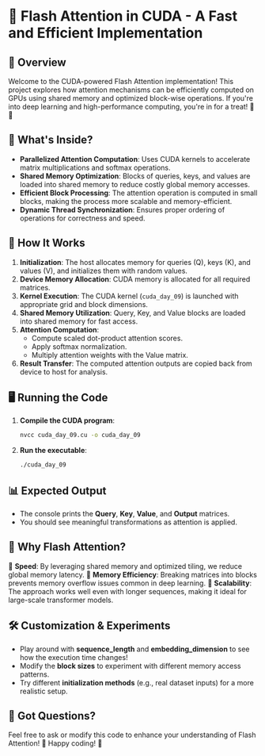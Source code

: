 # 🚀 Flash Attention in CUDA - A Fast and Efficient Implementation

## 🌟 Overview

Welcome to the CUDA-powered Flash Attention implementation! This project explores how attention mechanisms can be efficiently computed on GPUs using shared memory and optimized block-wise operations. If you're into deep learning and high-performance computing, you're in for a treat! 🍕🔥

## 📌 What's Inside?

- **Parallelized Attention Computation**: Uses CUDA kernels to accelerate matrix multiplications and softmax operations.
- **Shared Memory Optimization**: Blocks of queries, keys, and values are loaded into shared memory to reduce costly global memory accesses.
- **Efficient Block Processing**: The attention operation is computed in small blocks, making the process more scalable and memory-efficient.
- **Dynamic Thread Synchronization**: Ensures proper ordering of operations for correctness and speed.

## 📜 How It Works

1. **Initialization**: The host allocates memory for queries (Q), keys (K), and values (V), and initializes them with random values.
2. **Device Memory Allocation**: CUDA memory is allocated for all required matrices.
3. **Kernel Execution**: The CUDA kernel (`cuda_day_09`) is launched with appropriate grid and block dimensions.
4. **Shared Memory Utilization**: Query, Key, and Value blocks are loaded into shared memory for fast access.
5. **Attention Computation**:
   - Compute scaled dot-product attention scores.
   - Apply softmax normalization.
   - Multiply attention weights with the Value matrix.
6. **Result Transfer**: The computed attention outputs are copied back from device to host for analysis.

## 🖥️ Running the Code

1. **Compile the CUDA program**:
   ```sh
   nvcc cuda_day_09.cu -o cuda_day_09
   ```
2. **Run the executable**:
   ```sh
   ./cuda_day_09
   ```

## 📊 Expected Output

- The console prints the **Query**, **Key**, **Value**, and **Output** matrices.
- You should see meaningful transformations as attention is applied.

## 🎯 Why Flash Attention?

🔹 **Speed**: By leveraging shared memory and optimized tiling, we reduce global memory latency. 🔹 **Memory Efficiency**: Breaking matrices into blocks prevents memory overflow issues common in deep learning. 🔹 **Scalability**: The approach works well even with longer sequences, making it ideal for large-scale transformer models.

## 🛠️ Customization & Experiments

- Play around with **sequence\_length** and **embedding\_dimension** to see how the execution time changes!
- Modify the **block sizes** to experiment with different memory access patterns.
- Try different **initialization methods** (e.g., real dataset inputs) for a more realistic setup.

## 🤔 Got Questions?

Feel free to ask or modify this code to enhance your understanding of Flash Attention! 🚀 Happy coding! 🎉

